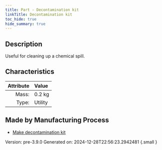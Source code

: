 ```yaml
---
title: Part - Decontamination kit
linkTitle: Decontamination kit
toc_hide: true
hide_summary: true
---
```


## Description
Useful for cleaning up a chemical spill.

## Characteristics

| Attribute      | Value |
|--------:|:------|
|Mass:|0.2 kg|
|Type:|Utility|

## Made by Manufacturing Process

- [Make decontamination kit](/docs/definitions/process/make-decontamination-kit)



Version: pre-3.9.0 Generated on: 2024-12-28T22:56:23.2942481
{.small }

